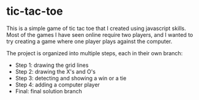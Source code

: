 # tic-tac-toe
This is a simple game of tic tac toe that I created using javascript skills.
Most of the games I have seen online require two players, 
and I wanted to try creating a game where one player plays against the computer.

The project is organized into multiple steps, each in their own branch:

- Step 1: drawing the grid lines
- Step 2: drawing the X's and O's
- Step 3: detecting and showing a win or a tie
- Step 4: adding a computer player
- Final: final solution branch
